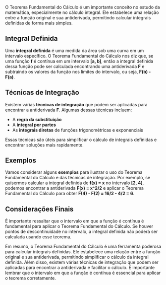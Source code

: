 O Teorema Fundamental do Cálculo é um importante conceito no estudo da matemática, especialmente no cálculo integral. Ele estabelece uma relação entre a função original e sua antiderivada, permitindo calcular integrais definidas de forma mais simples. 

## Integral Definida

Uma **integral definida** é uma medida da área sob uma curva em um intervalo específico. O Teorema Fundamental do Cálculo nos diz que, se uma função **f** é contínua em um intervalo **[a, b]**, então a integral definida dessa função pode ser calculada encontrando uma antiderivada **F** e subtraindo os valores da função nos limites do intervalo, ou seja, **F(b) - F(a)**. 

## Técnicas de Integração

Existem várias **técnicas de integração** que podem ser aplicadas para encontrar a antiderivada **F**. Algumas dessas técnicas incluem:

- A **regra da substituição**
- A **integral por partes**
- As **integrais diretas** de funções trigonométricas e exponenciais

Essas técnicas são úteis para simplificar o cálculo de integrais definidas e encontrar soluções mais rapidamente. 

## Exemplos

Vamos considerar alguns **exemplos** para ilustrar o uso do Teorema Fundamental do Cálculo e das técnicas de integração. Por exemplo, se quisermos calcular a integral definida de **f(x) = x** no intervalo **[2, 4]**, podemos encontrar a antiderivada **F(x) = x^2/2** e aplicar o Teorema Fundamental do Cálculo para obter **F(4) - F(2) = 16/2 - 4/2 = 6**. 

## Considerações Finais

É importante ressaltar que o intervalo em que a função é contínua é fundamental para aplicar o Teorema Fundamental do Cálculo. Se houver pontos de descontinuidade no intervalo, a integral definida não poderá ser calculada usando esse teorema. 

Em resumo, o Teorema Fundamental do Cálculo é uma ferramenta poderosa para calcular integrais definidas. Ele estabelece uma relação entre a função original e sua antiderivada, permitindo simplificar o cálculo da integral definida. Além disso, existem várias técnicas de integração que podem ser aplicadas para encontrar a antiderivada e facilitar o cálculo. É importante lembrar que o intervalo em que a função é contínua é essencial para aplicar o teorema corretamente.